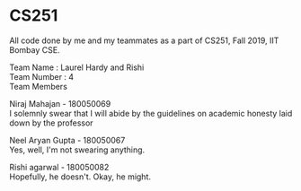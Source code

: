 # CS251
All code done by me and my teammates as a part of CS251, Fall 2019, IIT Bombay CSE.  

Team Name : Laurel Hardy and Rishi  
Team Number : 4  
Team Members  

Niraj Mahajan - 180050069  
I solemnly swear that I will abide by the guidelines on academic honesty laid down by the professor  

Neel Aryan Gupta - 180050067  
Yes, well, I'm not swearing anything.

Rishi agarwal - 180050082  
Hopefully, he doesn't. Okay, he might. 
